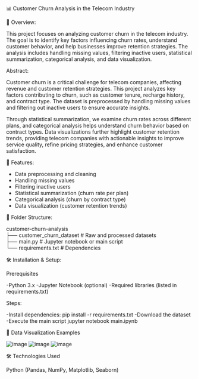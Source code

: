 📊 Customer Churn Analysis in the Telecom Industry

📌 Overview:

This project focuses on analyzing customer churn in the telecom industry. The goal is to identify key factors influencing churn rates, understand customer behavior, and help businesses improve retention strategies. The analysis includes handling missing values, filtering inactive users, statistical summarization, categorical analysis, and data visualization.

Abstract:

Customer churn is a critical challenge for telecom companies, affecting revenue and customer retention strategies. This project analyzes key factors contributing to churn, such as customer tenure, recharge history, and contract type. The dataset is preprocessed by handling missing values and filtering out inactive users to ensure accurate insights.

Through statistical summarization, we examine churn rates across different plans, and categorical analysis helps understand churn behavior based on contract types. Data visualizations further highlight customer retention trends, providing telecom companies with actionable insights to improve service quality, refine pricing strategies, and enhance customer satisfaction.

🚀 Features:

- Data preprocessing and cleaning  
- Handling missing values  
- Filtering inactive users  
- Statistical summarization (churn rate per plan)  
- Categorical analysis (churn by contract type)  
- Data visualization (customer retention trends)

💂️ Folder Structure:

customer-churn-analysis  
├── customer_churn_dataset  # Raw and processed datasets  
├── main.py                 # Jupyter notebook or main script  
└── requirements.txt        # Dependencies  


🛠 Installation & Setup:

Prerequisites

   -Python 3.x
   -Jupyter Notebook (optional)
   -Required libraries (listed in requirements.txt)

Steps:

-Install dependencies: 
       pip install -r requirements.txt
-Download the dataset
-Execute the main script
       jupyter notebook main.ipynb


📇 Data Visualization Examples

![image](https://github.com/user-attachments/assets/43178f22-dc8d-405b-9668-12953a8a0191)
![image](https://github.com/user-attachments/assets/21e985e0-934b-4090-9dc5-62311e66f719)
![image](https://github.com/user-attachments/assets/17236d55-c1d8-440d-8a82-2133b71c1d4d)


🛠 Technologies Used

Python (Pandas, NumPy,  Matplotlib, Seaborn)


